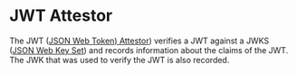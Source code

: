 # JWT Attestor

The JWT ([JSON Web Token) Attestor](https://en.wikipedia.org/wiki/JSON_Web_Token)) verifies a JWT against a JWKS ([JSON Web Key Set](https://auth0.com/docs/secure/tokens/json-web-tokens/json-web-key-sets)) and records information about the
claims of the JWT.  The JWK that was used to verify the JWT is also recorded.
